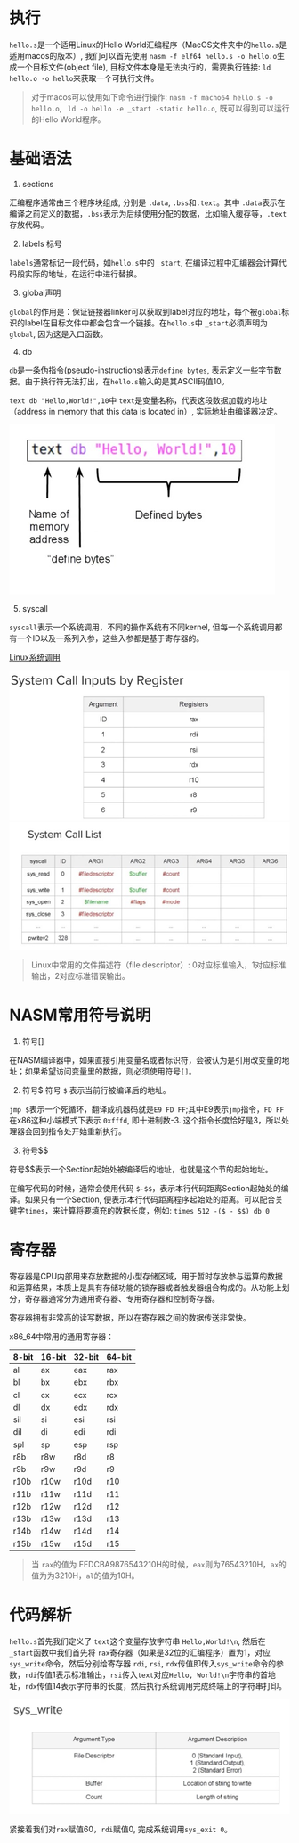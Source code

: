 # 执行

`hello.s`是一个适用Linux的Hello World汇编程序（MacOS文件夹中的`hello.s`是适用macos的版本）, 我们可以首先使用 `nasm -f elf64 hello.s -o hello.o`生成一个目标文件(object file), 目标文件本身是无法执行的，需要执行链接: `ld hello.o -o hello`来获取一个可执行文件。 

> 对于macos可以使用如下命令进行操作: `nasm -f macho64 hello.s -o hello.o`, ` ld -o hello -e _start -static hello.o`, 既可以得到可以运行的Hello World程序。

# 基础语法

1. sections

汇编程序通常由三个程序块组成, 分别是 `.data`, `.bss`和`.text`。其中 `.data`表示在编译之前定义的数据，`.bss`表示为后续使用分配的数据，比如输入缓存等，`.text`存放代码。

2. labels 标号

`labels`通常标记一段代码，如`hello.s`中的 `_start`, 在编译过程中汇编器会计算代码段实际的地址，在运行中进行替换。

3. global声明

`global`的作用是：保证链接器linker可以获取到label对应的地址，每个被`global`标识的label在目标文件中都会包含一个链接。在`hello.s`中 `_start`必须声明为`global`, 因为这是入口函数。


4. db

`db`是一条伪指令(pseudo-instructions)表示`define bytes`, 表示定义一些字节数据。由于换行符无法打出，在`hello.s`输入的是其ASCII码值10。 

`text db "Hello,World!",10`中 `text`是变量名称，代表这段数据加载的地址（address in memory that this data is located in）, 实际地址由编译器决定。

![text db](img/1.png)

5. syscall

`syscall`表示一个系统调用，不同的操作系统有不同kernel, 但每一个系统调用都有一个ID以及一系列入参，这些入参都是基于寄存器的。

[Linux系统调用](https://chromium.googlesource.com/chromiumos/docs/+/master/constants/syscalls.md)

![input registers](img/2.png)
![system call list](img/3.png)

> Linux中常用的文件描述符（file descriptor）: 0对应标准输入，1对应标准输出，2对应标准错误输出。

# NASM常用符号说明

1. 符号[]

在NASM编译器中，如果直接引用变量名或者标识符，会被认为是引用改变量的地址；如果希望访问变量里的数据，则必须使用符号`[]`。

2. 符号$
符号 `$` 表示当前行被编译后的地址。

`jmp $`表示一个死循环，翻译成机器码就是`E9 FD FF`;其中E9表示`jmp`指令，`FD FF`在x86这种小端模式下表示 `0xfffd`, 即十进制数-3. 这个指令长度恰好是3，所以处理器会回到指令处开始重新执行。

3. 符号$$

符号$$表示一个Section起始处被编译后的地址，也就是这个节的起始地址。

在编写代码的时候，通常会使用代码 `$-$$`，表示本行代码距离Section起始处的编译。如果只有一个Section, 便表示本行代码距离程序起始处的距离。可以配合关键字`times`，来计算将要填充的数据长度，例如: `times 512 -($ - $$) db 0`

# 寄存器

寄存器是CPU内部用来存放数据的小型存储区域，用于暂时存放参与运算的数据和运算结果，本质上是具有存储功能的锁存器或者触发器组合构成的。从功能上划分，寄存器通常分为通用寄存器、专用寄存器和控制寄存器。

寄存器拥有非常高的读写数据，所以在寄存器之间的数据传送非常快。

x86_64中常用的通用寄存器：

| 8-bit | 16-bit | 32-bit | 64-bit |
| ----- | ------ | ------ | ------ |
| al    | ax     | eax    | rax    |
| bl    | bx     | ebx    | rbx    |
| cl    | cx     | ecx    | rcx    |
| dl    | dx     | edx    | rdx    |
| sil   | si     | esi    | rsi    |
| dil   | di     | edi    | rdi    |
| spl   | sp     | esp    | rsp    |
| r8b   | r8w    | r8d    | r8     |
| r9b   | r9w    | r9d    | r9     |
| r10b  | r10w   | r10d   | r10    |
| r11b  | r11w   | r11d   | r11    |
| r12b  | r12w   | r12d   | r12    |
| r13b  | r13w   | r13d   | r13    |
| r14b  | r14w   | r14d   | r14    |
| r15b  | r15w   | r15d   | r15    |

> 当 `rax`的值为 FEDCBA9876543210H的时候，`eax`则为76543210H，`ax`的值为为3210H，`al`的值为10H。

# 代码解析

`hello.s`首先我们定义了 `text`这个变量存放字符串 `Hello,World!\n`, 然后在 `_start`函数中我们首先将 `rax`寄存器（如果是32位的汇编程序）置为1，对应`sys_write`命令，然后分别给寄存器 `rdi`, `rsi`, `rdx`传值即传入`sys_write`命令的参数，`rdi`传值1表示标准输出，`rsi`传入`text`对应`Hello, World!\n`字符串的首地址，`rdx`传值14表示字符串的长度，然后执行系统调用完成终端上的字符串打印。

![sys_write](img/4.png)

紧接着我们对`rax`赋值60，`rdi`赋值0, 完成系统调用`sys_exit 0`。